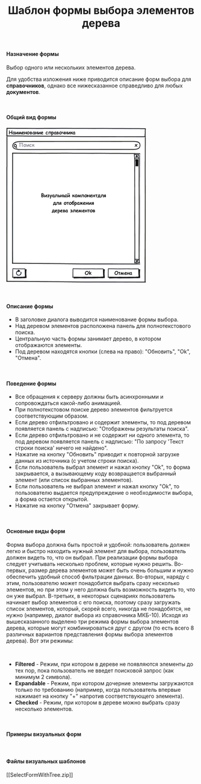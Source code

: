 ﻿---
layout: default
title: Шаблон формы выбора элементов дерева
position: 5
categories: 
tags: 
---

#### Назначение формы

Выбор одного или нескольких элементов дерева.

Для удобства изложения ниже приводится описание форм выбора для **справочников**, однако все нижесказанное справедливо для любых **документов**.

 

#### Общий вид формы

![](SelectFormWithTree.png)

 

#### Описание формы

* В заголовке диалога выводится наименование формы выбора.
* Над деревом элементов расположена панель для полнотекстового поиска.
* Центральную часть формы занимает дерево, в котором отображаются элементы.
* Под деревом находятся кнопки (слева на право): "Обновить", "Ok", "Отмена".

 

#### Поведение формы

* Все обращения к серверу должны быть асинхронными и сопровождаться какой-либо анимацией.
* При полнотекстовом поиске дерево элементов фильтруется соответствующим образом.
* Если дерево отфильтровано и содержит элементы, то под деревом появляется панель с надписью: "Отображены результаты поиска".
* Если дерево отфильтровано и не содержит ни одного элемента, то под деревом появляется панель с надписью: "По запросу 'Текст строки поиска' ничего не найдено".
* Нажатие на кнопку "Обновить" приводит к повторной загрузке данных из источника (с учетом строки поиска).
* Если пользователь выбрал элемент и нажал кнопку "Ok", то форма закрывается, а вызывающему коду возвращается выбранный элемент (или список выбранных элементов).
* Если пользователь не выбрал элемент и нажал кнопку "Ok", то пользователю выдается предупреждение о необходимости выбора, а форма остается открытой.
* Нажатие на кнопку "Отмена" закрывает форму.

 

#### Основные виды форм

Форма выбора должна быть простой и удобной: пользователь должен легко и быстро находить нужный элемент для выбора, пользователь должен видеть то, что он выбрал. При реализации формы выбора следует учитывать несколько проблем, которые нужно решить. Во-первых, размер дерева элементов может быть очень большим и нужно обеспечить удобный способ фильтрации данных. Во-вторых, наряду с этим, пользователю может понадобится выбрать сразу несколько элементов, но при этом у него должна быть возможность видеть то, что он уже выбрал. В-третьих, в некоторых сценариях пользователь начинает выбор элементов с его поиска, поэтому сразу загружать список элементов, который, скорей всего, никогда не понадобятся, не нужно (например, диалог выбора из справочника МКБ-10). Исходя из вышесказанного выделено три режима формы выбора элементов дерева, которые могут комбинироваться друг с другом (то есть всего 8 различных вариантов представления формы выбора элементов дерева). Вот эти режимы:

 

* **Filtered** - Режим, при котором в дереве не появляются элементы до тех пор, пока пользователь не введет поисковой запрос (как минимум 2 символа).
* **Expandable** - Режим, при котором дочерние элементы загружаются только по требованию (например, когда пользователь впервые нажимает на кнопку "+" напротив соответствующего элемента).
* **Checked** - Режим, при котором в дереве можно выбрать сразу несколько элементов.

 

#### Примеры визуальных форм



 

#### Файлы визуальных шаблонов

[[SelectFormWithTree.zip]]

 

 

